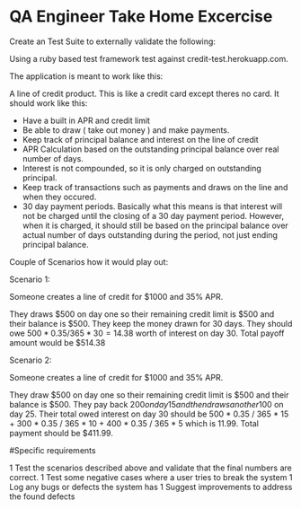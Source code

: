 # QA Engineer Take Home Excercise

Create an Test Suite to externally validate the following:

Using a ruby based test framework test against credit-test.herokuapp.com.

The application is meant to work like this:

A line of credit product.  This is like a credit card except theres no card.
It should work like this:

  - Have a built in APR and credit limit
  - Be able to draw ( take out money ) and make payments.
  - Keep track of principal balance and interest on the line of credit
  - APR Calculation based on the outstanding principal balance over real number of days.
  - Interest is not compounded, so it is only charged on outstanding principal.
  - Keep track of transactions such as payments and draws on the line and when
    they occured.
  - 30 day payment periods.  Basically what this means is that interest will not be
    charged until the closing of a 30 day payment period.  However, when it is charged,
    it should still be based on the principal balance over actual number of days outstanding
    during the period, not just ending principal balance.

Couple of Scenarios how it would play out:

Scenario 1:

Someone creates a line of credit for $1000 and 35% APR.

They draws $500 on day one so their remaining credit limit is $500 and their balance is $500.
They keep the money drawn for 30 days.  They should owe $500 * 0.35 / 365 * 30 = 14.38$ worth
of interest on day 30.  Total payoff amount would be $514.38

Scenario 2:

Someone creates a line of credit for $1000 and 35% APR.

They draw $500 on day one so their remaining credit limit is $500 and their balance is $500.
They pay back $200 on day 15 and then draws another 100$ on day 25.  Their total owed interest on
day 30 should be 500 * 0.35 / 365 * 15 + 300 * 0.35 / 365 * 10 + 400 * 0.35 / 365 * 5  which is
11.99.  Total payment should be $411.99.



#Specific requirements

1 Test the scenarios described above and validate that the final numbers are correct.
1 Test some negative cases where a user tries to break the system
1 Log any bugs or defects the system has
1 Suggest improvements to address the found defects



